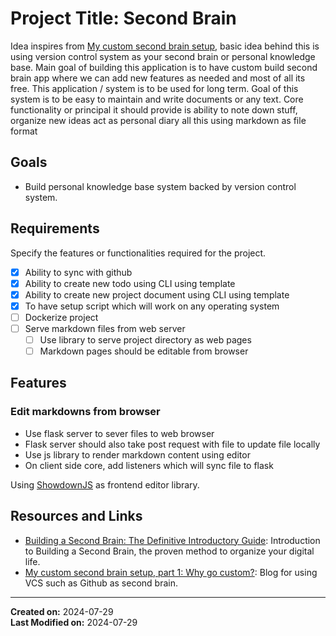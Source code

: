 # Project Title: Second Brain

Idea inspires from [My custom second brain setup](https://luhr.co/blog/2023/04/19/my-custom-second-brain-setup-part-1-why-go-custom/), basic idea behind this is using version control system as your second brain or personal knowledge base. Main goal of building this application is to have custom build second brain app where we can add new features as needed and most of all its free.
This application / system is to be used for long term. Goal of this system is to be easy to maintain and write documents or any text.
Core functionality or principal it should provide is ability to note down stuff, organize new ideas act as personal diary all this using markdown as file format

## Goals  

- Build personal knowledge base system backed by version control system.

## Requirements

Specify the features or functionalities required for the project.

- [x] Ability to sync with github
- [x] Ability to create new todo using CLI using template
- [x] Ability to create new project document using CLI using template
- [x] To have setup script which will work on any operating system
- [ ] Dockerize project
- [ ] Serve markdown files from web server
  - [ ] Use library to serve project directory as web pages
  - [ ] Markdown pages should be editable from browser

## Features

### Edit markdowns from browser

- Use flask server to sever files to web browser
- Flask server should also take post request with file to update file locally
- Use js library to render markdown content using editor
- On client side core, add listeners which will sync file to flask

Using [ShowdownJS](https://github.com/showdownjs/showdown) as frontend editor library.

## Resources and Links

- [Building a Second Brain: The Definitive Introductory Guide](https://fortelabs.com/blog/basboverview/): Introduction to Building a Second Brain, the proven method to organize your digital life.
- [My custom second brain setup, part 1: Why go custom?](https://luhr.co/blog/2023/04/19/my-custom-second-brain-setup-part-1-why-go-custom/): Blog for using VCS such as Github as second brain.

---

**Created on:**  2024-07-29  
**Last Modified on:**  2024-07-29

